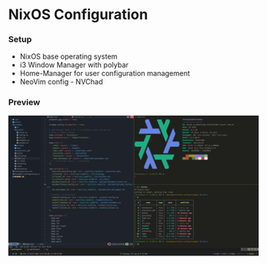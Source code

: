 # NixOS Configuration

### Setup

* NixOS base operating system
* i3 Window Manager with polybar
* Home-Manager for user configuration management
* NeoVim config - NVChad

### Preview

![Preview Image](assets/preview.png)
